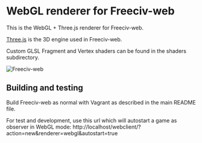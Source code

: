 WebGL renderer for Freeciv-web
==============================

This is the WebGL + Three.js renderer for Freeciv-web.

[Three.js](https://threejs.org/) is the 3D engine used in Freeciv-web.

Custom GLSL Fragment and Vertex shaders can be found in the shaders subdirectory. 

![Freeciv-web](https://raw.githubusercontent.com/freeciv/freeciv-web/develop/freeciv-web/src/main/webapp/javascript/webgl/freeciv-webgl.png "Freeciv-web WebGL screenshot")

Building and testing
--------------------
Build Freeciv-web as normal with Vagrant as described in the main README file.

For test and development, use this url which will autostart a game as observer in WebGL mode:
http://localhost/webclient/?action=new&renderer=webgl&autostart=true

